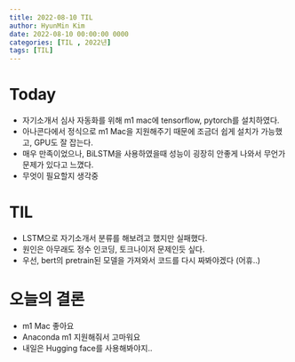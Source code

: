```yaml
---
title: 2022-08-10 TIL
author: HyunMin Kim
date: 2022-08-10 00:00:00 0000
categories: [TIL , 2022년]
tags: [TIL]
---
```


# Today
- 자기소개서 심사 자동화를 위해 m1 mac에 tensorflow, pytorch를 설치하였다.
- 아나콘다에서 정식으로 m1 Mac을 지원해주기 때문에 조금더 쉽게 설치가 가능했고, GPU도 잘 잡는다.
- 매우 만족이었으나, BiLSTM을 사용하였을때 성능이 굉장히 안좋게 나와서 무언가 문제가 있다고 느꼈다.
- 무엇이 필요할지 생각중

# TIL
- LSTM으로 자기소개서 분류를 해보려고 했지만 실패했다.
- 원인은 아무래도 정수 인코딩, 토크나이저 문제인듯 싶다.
- 우선, bert의 pretrain된 모델을 가져와서 코드를 다시 짜봐야겠다 (어휴..)

# 오늘의 결론
- m1 Mac 좋아요
- Anaconda m1 지원해줘서 고마워요
- 내일은 Hugging face를 사용해봐야지..